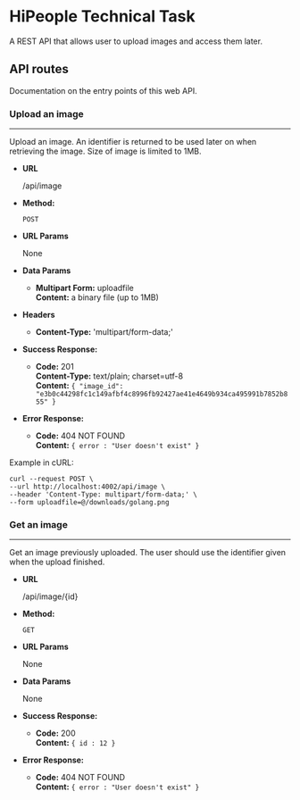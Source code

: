 # HiPeople Technical Task

A REST API that allows user to upload images and access them later.



## API routes

Documentation on the entry points of this web API.

### Upload an image

---

Upload an image. An identifier is returned to be used later on when retrieving the image. 
Size of image is limited to 1MB.


* **URL**

  /api/image

* **Method:**

  `POST`

* **URL Params**

  None

* **Data Params**

  * **Multipart Form:** uploadfile <br />
    **Content:** a binary file (up to 1MB)

* **Headers**

  * **Content-Type:** 'multipart/form-data;'

* **Success Response:**

    * **Code:** 201 <br />
      **Content-Type:** text/plain; charset=utf-8 <br />
      **Content:** `{
      "image_id": "e3b0c44298fc1c149afbf4c8996fb92427ae41e4649b934ca495991b7852b855"
      }`

* **Error Response:**

    * **Code:** 404 NOT FOUND <br />
      **Content:** `{ error : "User doesn't exist" }`


Example in cURL:

```
curl --request POST \
--url http://localhost:4002/api/image \
--header 'Content-Type: multipart/form-data;' \
--form uploadfile=@/downloads/golang.png
```



### Get an image

---

Get an image previously uploaded. The user should use the identifier given when the upload finished.


* **URL**

  /api/image/{id}

* **Method:**

  `GET`

* **URL Params**

  None

* **Data Params**

  None

* **Success Response:**

    * **Code:** 200 <br />
      **Content:** `{ id : 12 }`

* **Error Response:**

    * **Code:** 404 NOT FOUND <br />
      **Content:** `{ error : "User doesn't exist" }`